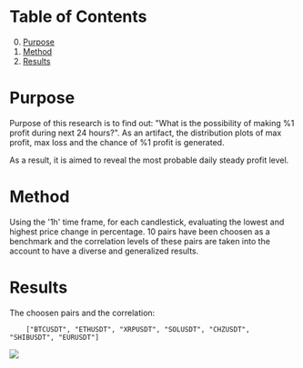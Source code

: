 
# Table of Contents
0. [Purpose](#purpose)
1. [Method](#method)
2. [Results](#results)

# Purpose
Purpose of this research is to find out: "What is the possibility of making %1 profit during next 24 hours?". As an artifact, the distribution plots of max profit, max loss and the chance of %1 profit is generated.

As a result, it is aimed to reveal the most probable daily steady profit level.

# Method
Using the '1h' time frame, for each candlestick, evaluating the lowest and highest price change in percentage. 10 pairs have been choosen as a benchmark and the correlation levels of these pairs are taken into the account to have a diverse and generalized results.

# Results

The choosen pairs and the correlation:

        ["BTCUSDT", "ETHUSDT", "XRPUSDT", "SOLUSDT", "CHZUSDT", "SHIBUSDT", "EURUSDT"]

<img src="../../configs/research/daily_steady_profit/reports/correlation_matrix.png" /> 